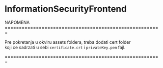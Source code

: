 # InformationSecurityFrontend

NAPOMENA<br/>
=======================================================<br/>
 
Pre pokretanja u okviru assets foldera, treba dodati cert folder <br/>
koji ce sadrzati u sebi `certificate.crt` i `privateKey.pem` fajl.

=======================================================
